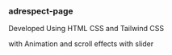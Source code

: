 ### adrespect-page

Developed Using HTML CSS and Tailwind CSS

with Animation and scroll effects with slider